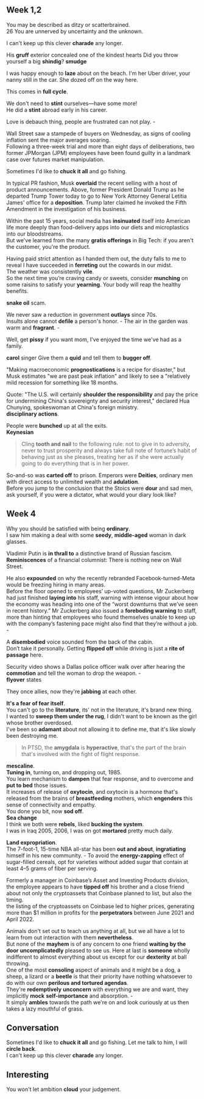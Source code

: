 
## Week 1,2 

You may be described as ditzy or scatterbrained.  
26 You are unnerved by uncertainty and the unknown.  


I can't keep up this clever **charade** any longer.   

His **gruff** exterior concealed one of the kindest hearts
Did you throw yourself a big **shindig**?
**smudge**  


I was happy enough to **laze** about on the beach.
I'm her Uber driver, your nanny still in the car. She dozed off on the way here.  


This comes in **full cycle**. 

We don't need to **stint** ourselves—have some more!  
He did a **stint** abroad early in his career.  


Love is debauch thing, people are frustrated can not play. -  

Wall Street saw a stampede of buyers on Wednesday, as signs of cooling inflation sent the major averages soaring.  
Following a three-week trial and more than eight days of deliberations, two former JPMorgan (JPM) employees have been found guilty in a landmark case over futures market manipulation.  


Sometimes I'd like to **chuck it all** and go fishing. 

In typical PR fashion, Musk **overlaid** the recent selling with a host of product announcements.
Above, former President Donald Trump as he departed Trump Tower today to go to New York Attorney General Letitia James' office for a **deposition**. Trump later claimed he invoked the Fifth Amendment in the investigation of his business.  


Within the past 15 years, social media has **insinuated** itself into American life more deeply than food-delivery apps into our diets and microplastics into our bloodstreams.  
But we've learned from the many **gratis offerings** in Big Tech: if you aren't the customer, you're the product.  

Having paid strict attention as I handed them out, the duty falls to me to reveal I have succeeded in **ferreting** out the cowards in our midst.  
The weather was consistently **vile**.  
So the next time you’re craving candy or sweets, consider **munching** on some raisins to satisfy your **yearning**. Your body will reap the healthy benefits.  

**snake oil** scam.  

We never saw a reduction in government **outlays** since 70s.  
Insults alone cannot **defile** a person's honor. -
The air in the garden was warm and **fragrant**. - 

Well, get **pissy** if you want mom, I've enjoyed the time we've had as a family.   

**carol** singer 
Give them a **quid** and tell them to **bugger off**.  

"Making macroeconomic **prognostications** is a recipe for disaster," but Musk estimates "we are past peak inflation" and likely to see a "relatively mild recession for something like 18 months.

Quote: "The U.S. will certainly **shoulder the responsibility** and pay the price for undermining China's sovereignty and security interest," declared Hua Chunying, spokeswoman at China's foreign ministry.  
**disciplinary actions**.  

People were **bunched** up at all the exits.  
**Keynesian**

> Cling **tooth and nail** to the following rule: not to give in to adversity, never to trust prosperity and always take full note of fortune’s habit of behaving just as she pleases, treating her as if she were actually going to do everything that is in her power. 

So-and-so was **carted off** to prison.
Emperors were **Deities**, ordinary men with direct access to unlimited wealth and **adulation**.  
Before you jump to the conclusion that the Stoics were **dour** and sad men, ask yourself, if you were a dictator, what would your diary look like?  

## Week 4

Why you should be satisfied with being **ordinary**.  
I saw him making a deal with some **seedy**, **middle-aged** woman in dark glasses.  

Vladimir Putin is **in thrall to** a distinctive brand of Russian fascism.  
**Reminiscences** of a financial columnist: There is nothing new on Wall Street.  

He also **expounded** on why the recently rebranded Facebook-turned-Meta would be freezing hiring in many areas.  
Before the floor opened to employees’ up-voted questions, Mr Zuckerberg had just finished **laying into** his staff, warning with intense vigour about how the economy was heading into one of the “worst downturns that we’ve seen in recent history.”
Mr Zuckerberg also issued a **foreboding warning** to staff, more than hinting that employees who found themselves unable to keep up with the company’s fastening pace might also find that they’re without a job. -  

A **disembodied** voice sounded from the back of the cabin.   
Don’t take it personally. Getting **flipped off** while driving is just a **rite of passage** here.

Security video shows a Dallas police officer walk over after hearing the **commotion** and tell the woman to drop the weapon. -  
**flyover** states  

They once allies, now they're **jabbing** at each other. 

**It's a fear of fear itself**.  
You can't go to the **literature**, its' not in the literature, it's brand new thing.  
I wanted to **sweep them under the rug**, I didn't want to be known as the girl whose brother overdosed.  
I've been so **adamant** about not allowing it to define me, that it's like slowly been destroying me.  
> In PTSD, the **amygdala** is **hyperactive**, that's the part of the brain that's involved with the fight of flight response.  

**mescaline**.  
**Tuning in**, turning on, and dropping out, 1985.  
You learn mechanism to **dampen** that fear response, and to overcome and **put to bed** those issues.  
It increases of release of **oxytocin**, and oxytocin is a hormone that's released from the brains of **breastfeeding** mothers, which **engenders** this sense of connectivity and empathy.  
You done you bit, now **sod off**.  
**Sea change**  
I think we both were **rebels**, liked **bucking the system**.  
I was in Iraq 2005, 2006, I was on got **mortared** pretty much daily.  

**Land expropriation**.  
The 7-foot-1, 15-time NBA all-star has been **out and about**, **ingratiating** himself in his new community. -
To avoid the **energy-zapping** effect of sugar-filled cereals, opt for varieties without added sugar that contain at least 4–5 grams of fiber per serving.  

Formerly a manager in Coinbase’s Asset and Investing Products division, the employee appears to have **tipped off** his brother and a close friend about not only the cryptoassets that Coinbase planned to list, but also the timing.  
the listing of the cryptoassets on Coinbase led to higher prices, generating more than $1 million in profits for the **perpetrators** between June 2021 and April 2022.  

Animals don't set out to teach us anything at all, but we all have a lot to learn from out interaction with them **nevertheless**.  
But none of the **mayhem** is of any concern to one friend **waiting by the door** **uncomplicatedly** pleased to see us. 
Here at last is **someone** wholly indifferent to almost everything about us except for our **dexterity** at ball throwing.  
One of the most **consoling** aspect of animals and it might be a dog, a sheep, a lizard or a **beetle** is that their priority have nothing whatsoever to do with our own **perilous and tortured agendas**.  
They're **redemptively** **unconcern** with everything we are and want, they implicitly **mock** **self-importance** and absorption. -  
It simply **ambles** towards the path we're on and look curiously at us then takes a lazy mouthful of grass.   


## Conversation  

Sometimes I'd like to **chuck it all** and go fishing. 
Let me talk to him, I will **circle back**.  
I can't keep up this clever **charade** any longer.   



## Interesting 

You won't let ambition **cloud** your judgement.  


